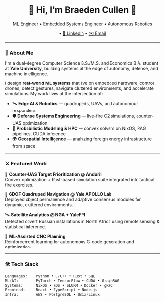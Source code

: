 <h1 align="center">🐙 Hi, I'm Braeden Cullen 🐙</h1>
<p align="center">
  ML Engineer • Embedded Systems Engineer • Autonomous Robotics  
</p>

<p align="center">
  <!--a href="https://www.braedencullen.com">🌐 Website</a--> •
  <a href="https://www.linkedin.com/in/braeden-cullen">🔗 LinkedIn</a> •
  <a href="mailto:braeden.cullen@yale.edu">✉️ Email</a>
</p>

---

### 🧠 About Me
I'm a dual-degree Computer Science B.S./M.S. and Economics B.A. student at **Yale University**, building systems at the edge of autonomy, defense, and machine intelligence.

I design **real-world ML systems** that live on embedded hardware, control drones, detect gestures, navigate cluttered environments, and accelerate simulations. My work lives at the intersection of:

- 🛰️ **Edge AI & Robotics** — quadrupeds, UAVs, and autonomous responders  
- 🛡️ **Defense Systems Engineering** — live-fire C2 simulations, counter-UAS optimization  
- 🧮 **Probabilistic Modeling & HPC** — convex solvers on NixOS, RAG pipelines, CUDA inference  
- 🌍 **Geospatial Intelligence** — analyzing foreign energy infrastructure from space  

---

### ⚔️ Featured Work
🚁 **Counter-UAS Target Prioritization @ Anduril**  
Convex optimization + Rust-based simulation suite integrated into tactical fire exercises.

🧭 **6DOF Quadruped Navigation @ Yale APOLLO Lab**  
Deployed object permanence and adaptive consensus modules for dynamic, cluttered environments.

🛰️ **Satellite Analytics @ NGA + YaleFPI**  
Detected covert Russian installations in North Africa using remote sensing & statistical inference.

🔧 **ML-Assisted CNC Planning**  
Reinforcement learning for autonomous G-code generation and optimization.

---

### 🛠️ Tech Stack

```python
Languages:    Python • C/C++ • Rust • SQL  
ML/AI:        PyTorch • TensorFlow • CUDA • GraphRAG  
Systems:      NixOS • ROS • SLURM • Docker • gRPC  
Frontend:     React • TypeScript • Node.js  
Infra:        AWS • PostgreSQL • Unix/Linux
```
